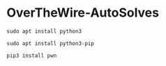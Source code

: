 # OverTheWire-AutoSolves
``` sudo apt install python3 ```

``` sudo apt install python3-pip ```

``` pip3 install pwn ```

